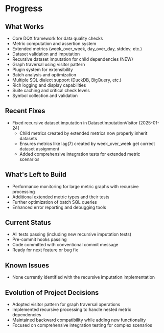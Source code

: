 # Progress

## What Works
- Core DQX framework for data quality checks
- Metric computation and assertion system
- Extended metrics (week_over_week, day_over_day, stddev, etc.)
- Dataset validation and imputation
- Recursive dataset imputation for child dependencies (NEW)
- Graph traversal using visitor pattern
- Plugin system for extensibility
- Batch analysis and optimization
- Multiple SQL dialect support (DuckDB, BigQuery, etc.)
- Rich logging and display capabilities
- Suite caching and critical check levels
- Symbol collection and validation

## Recent Fixes
- Fixed recursive dataset imputation in DatasetImputationVisitor (2025-01-24)
  - Child metrics created by extended metrics now properly inherit datasets
  - Ensures metrics like lag(7) created by week_over_week get correct dataset assignment
  - Added comprehensive integration tests for extended metric scenarios

## What's Left to Build
- Performance monitoring for large metric graphs with recursive processing
- Additional extended metric types and their tests
- Further optimization of batch SQL queries
- Enhanced error reporting and debugging tools

## Current Status
- All tests passing (including new recursive imputation tests)
- Pre-commit hooks passing
- Code committed with conventional commit message
- Ready for next feature or bug fix

## Known Issues
- None currently identified with the recursive imputation implementation

## Evolution of Project Decisions
- Adopted visitor pattern for graph traversal operations
- Implemented recursive processing to handle nested metric dependencies
- Maintained backward compatibility while adding new functionality
- Focused on comprehensive integration testing for complex scenarios
